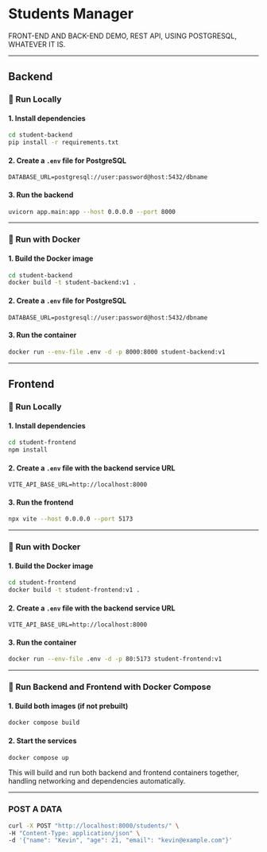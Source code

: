 # Students Manager

FRONT-END AND BACK-END DEMO, REST API, USING POSTGRESQL, WHATEVER IT IS.

---

## Backend

### 🚀 Run Locally

#### 1. Install dependencies
```bash
cd student-backend
pip install -r requirements.txt
```

#### 2. Create a `.env` file for PostgreSQL
```env
DATABASE_URL=postgresql://user:password@host:5432/dbname
```

#### 3. Run the backend
```bash
uvicorn app.main:app --host 0.0.0.0 --port 8000
```

---

### 🐳 Run with Docker

#### 1. Build the Docker image
```bash
cd student-backend
docker build -t student-backend:v1 .
```

#### 2. Create a `.env` file for PostgreSQL
```env
DATABASE_URL=postgresql://user:password@host:5432/dbname
```

#### 3. Run the container
```bash
docker run --env-file .env -d -p 8000:8000 student-backend:v1
```

---

## Frontend

### 🚀 Run Locally

#### 1. Install dependencies
```bash
cd student-frontend
npm install
```

#### 2. Create a `.env` file with the backend service URL
```env
VITE_API_BASE_URL=http://localhost:8000
```

#### 3. Run the frontend
```bash
npx vite --host 0.0.0.0 --port 5173
```

---

### 🐳 Run with Docker

#### 1. Build the Docker image
```bash
cd student-frontend
docker build -t student-frontend:v1 .
```

#### 2. Create a `.env` file with the backend service URL
```env
VITE_API_BASE_URL=http://localhost:8000
```

#### 3. Run the container
```bash
docker run --env-file .env -d -p 80:5173 student-frontend:v1
```

---

### 🐳 Run Backend and Frontend with Docker Compose

#### 1. Build both images (if not prebuilt)
```bash
docker compose build
```

#### 2. Start the services
```bash
docker compose up
```

This will build and run both backend and frontend containers together, handling networking and dependencies automatically.

---

### POST A DATA

```bash
curl -X POST "http://localhost:8000/students/" \
-H "Content-Type: application/json" \
-d '{"name": "Kevin", "age": 21, "email": "kevin@example.com"}'
```
